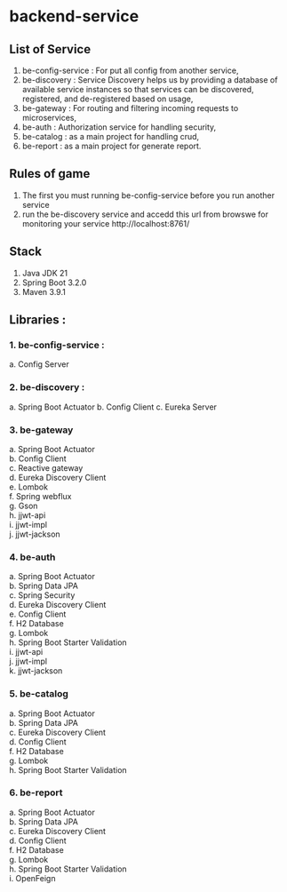# backend-service

## List of Service
1. be-config-service : For put all config from another service,
2. be-discovery : Service Discovery helps us by providing a database of available service instances so that services can be discovered, registered, and de-registered based on usage,
3. be-gateway : For routing and filtering incoming requests to microservices,
4. be-auth : Authorization service for handling security,
5. be-catalog : as a main project for handling crud,
6. be-report : as a main project for generate report.


## Rules of game
1. The first you must running be-config-service before you run another service
2. run the be-discovery service and accedd this url from browswe for monitoring your service http://localhost:8761/


## Stack 
1. Java JDK 21
2. Spring Boot 3.2.0
3. Maven 3.9.1

## Libraries :
### 1. be-config-service :
   a. Config Server
   
### 2. be-discovery :
   a. Spring Boot Actuator
   b. Config Client
   c. Eureka Server

### 3. be-gateway
   a. Spring Boot Actuator <br>
   b. Config Client <br>
   c. Reactive gateway  <br>
   d. Eureka Discovery Client <br>
   e. Lombok <br>
   f. Spring webflux <br>
   g. Gson <br>
   h. jjwt-api <br>
   i. jjwt-impl <br>
   j. jjwt-jackson

### 4. be-auth
   a. Spring Boot Actuator <br>
   b. Spring Data JPA <br>
   c. Spring Security <br>
   d. Eureka Discovery Client <br>
   e. Config Client <br>
   f. H2 Database <br>
   g. Lombok <br>
   h. Spring Boot Starter Validation <br>
   i. jjwt-api <br>
   j. jjwt-impl <br>
   k. jjwt-jackson

### 5. be-catalog
   a. Spring Boot Actuator <br>
   b. Spring Data JPA <br>
   c. Eureka Discovery Client <br>
   d. Config Client <br>
   f. H2 Database <br>
   g. Lombok <br>
   h. Spring Boot Starter Validation

### 6. be-report
   a. Spring Boot Actuator <br>
   b. Spring Data JPA <br>
   c. Eureka Discovery Client <br>
   d. Config Client <br>
   f. H2 Database <br>
   g. Lombok <br>
   h. Spring Boot Starter Validation <br>
   i. OpenFeign
